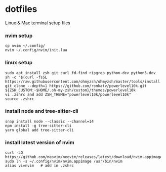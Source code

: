 # dotfiles

Linux & Mac terminal setup files

### nvim setup

```
cp nvim ~/.config/
nvim ~/.config/nvim/init.lua
```

### linux setup

```
sudo apt install zsh git curl fd-find ripgrep python-dev python3-dev
sh -c "$(curl -fsSL https://raw.githubusercontent.com/ohmyzsh/ohmyzsh/master/tools/install.sh)"
git clone --depth=1 https://github.com/romkatv/powerlevel10k.git ${ZSH_CUSTOM:-$HOME/.oh-my-zsh/custom}/themes/powerlevel10k
vi .zshrc and add ZSH_THEME="powerlevel10k/powerlevel10k"
source .zshrc
```

### install node and tree-sitter-cli

```
snap install node --classic --channel=14
npm install -g tree-sitter-cli
yarn global add tree-sitter-cli
```

### install latest version of nvim

```
curl -LO https://github.com/neovim/neovim/releases/latest/download/nvim.appimage
sudo ln -s ~/.config/nvim/nvim.appimage /usr/bin/nvim
alias vi=nvim   # add in .zshrc
```
